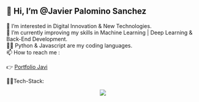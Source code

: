 ## 👋 Hi, I’m @Javier Palomino Sanchez


 👀 I’m interested in Digital Innovation & New Technologies.</br>
 🌱 I’m currently improving my skills in Machine Learning | Deep Learning & Back-End Development.</br>
 👨‍💻 Python & Javascript are my coding languages.</br>
 📫 How to reach me :

   👉 [Portfolio Javi](https://jpsanchez.netlify.app "Javi Full-Stack Developer")
        
  👨‍🏭Tech-Stack:
  
  <p align="center">
  <a href="https://skillicons.dev">
    <img src="https://skillicons.dev/icons?i=js,py,firebase,react,nodejs,django,postgres" />
  </a>
</p>
  

        
